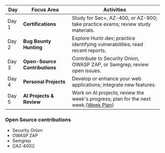 | **Day** | **Focus Area**                | **Activities**                                                                                                                                                                                                  |
| ------- | ----------------------------- | --------------------------------------------------------------------------------------------------------------------------------------------------------------------------------------------------------------- |
| Day 1   | **Certifications**            | Study for Sec+, AZ-400, or AZ-900; take practice exams; review study materials.                                                                                                                                 |
| Day 2   | **Bug Bounty Hunting**        | Explore Huntr.dev; practice identifying vulnerabilities; read recent reports.                                                                                                                                   |
| Day 3   | **Open-Source Contributions** | Contribute to Security Onion, OWASP ZAP, or Semgrep; review open issues.                                                                                                                                        |
| Day 4   | **Personal Projects**         | Develop or enhance your web applications; integrate new features.                                                                                                                                               |
| Day 5   | **AI Projects & Review**      | Work on AI projects; review the week's progress; plan for the next week.([Week Plan](https://weekplan.net/tips-achieve-weekly-targets?utm_source=chatgpt.com "7 Tips to Help You Achieve Your Weekly Targets")) |


### Open Source contributions
- Security Onion
- OWASP ZAP 
- Semgrep
- [[AZ-400]]